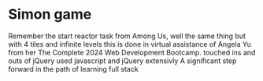 # Simon game
 Remember the start reactor task from Among Us, well the same thing but with 4 tiles and infinite levels this is done in virtual assistance of Angela Yu from her The Complete 2024 Web Development Bootcamp. touched ins and outs of jQuery used javascript and jQuery extensivly 
A significant step forward in the path of learning full stack
